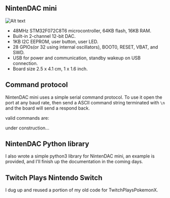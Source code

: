 ## NintenDAC mini

![Alt text](http://i.imgur.com/f3qcFR7.jpg)

* 48MHz STM32F072C8T6 microcontroller, 64KB flash, 16KB RAM.
* Built-in 2-channel 12-bit DAC.
* 1KB I2C EEPROM, user button, user LED.
* 28 GPIOs(or 32 using internal oscillators), BOOT0, RESET, VBAT, and SWD.
* USB for power and communication, standby wakeup on USB connection.
* Board size 2.5 x 4.1 cm, 1 x 1.6 inch.

## Command protocol

NintenDAC mini uses a simple serial command protocol. To use it open the port at any baud rate, then send a ASCII command string terminated with `\n` and the board will send a respond back.

valid commands are:

under construction...

## NintenDAC Python library

I also wrote a simple python3 library for NintenDAC mini, an example is provided, and I'll finish up the documentation in the coming days.

## Twitch Plays Nintendo Switch

I dug up and reused a portion of my old code for TwitchPlaysPokemonX.

